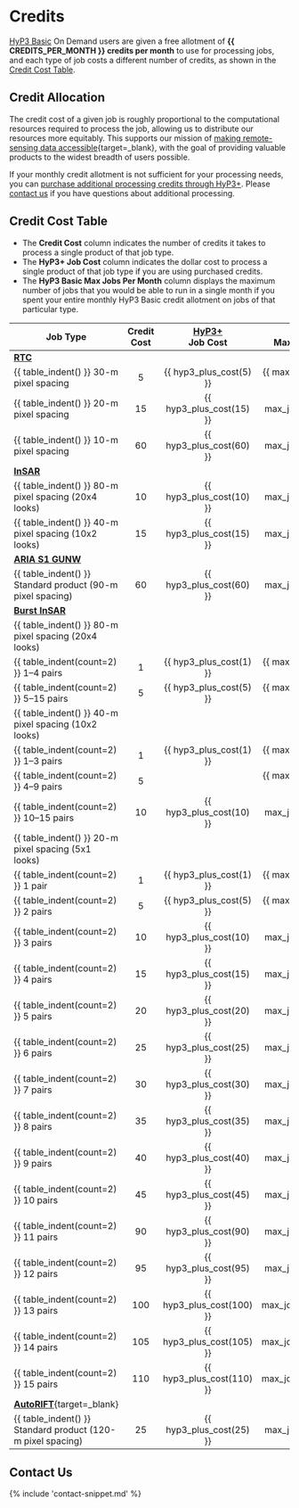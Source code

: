 # Credits

[HyP3 Basic](../about/hyp3_basic.md) On Demand users are given a free allotment of **{{ CREDITS_PER_MONTH }} credits per month** to use for 
processing jobs, and each type of job costs a different number of credits, as shown in the 
[Credit Cost Table](#credit-cost-table).

## Credit Allocation

The credit cost of a given job is roughly proportional to the computational resources required to process the job,
allowing us to distribute our resources more equitably.
This supports our mission of
[making remote-sensing data accessible](https://asf.alaska.edu/about-asf/ 'asf.alaska.edu/about-asf' ){target=_blank},
with the goal of providing valuable products to the widest breadth of users possible.

If your monthly credit allotment is not sufficient for your processing needs, you can
[purchase additional processing credits through HyP3+](../about/hyp3_plus.md).
Please [contact us](mailto:uso@asf.alaska.edu "uso@asf.alaska.edu") if you have questions about additional processing.

## Credit Cost Table

- The **Credit Cost** column indicates the number of credits it takes to process a single product of that job type.
- The **HyP3+ Job Cost** column indicates the dollar cost to process a single product of that job type if you are using 
purchased credits.
- The **HyP3 Basic Max Jobs Per Month** column displays the maximum number of jobs that you would be able to run in a single 
month if you spent your entire monthly HyP3 Basic credit allotment on jobs of that particular type.

| Job Type                                                      | Credit<br>Cost | [HyP3+](../about/hyp3_plus.md)<br>Job Cost | [HyP3 Basic](../about/hyp3_basic.md)<br>Max Jobs Per Month | 
|---------------------------------------------------------------|:--------------:|:------------------------------------------:|:----------------------------------------------------------:|
| [**RTC**](../guides/rtc_product_guide.md)                     |                |                                            |                                                            |
| {{ table_indent() }} 30-m pixel spacing                       |       5        |          {{ hyp3_plus_cost(5) }}           |                {{ max_jobs_per_month(5) }}                 |
| {{ table_indent() }} 20-m pixel spacing                       |       15       |          {{ hyp3_plus_cost(15) }}          |                {{ max_jobs_per_month(15) }}                |
| {{ table_indent() }} 10-m pixel spacing                       |       60       |          {{ hyp3_plus_cost(60) }}          |                {{ max_jobs_per_month(60) }}                |
| [**InSAR**](../guides/insar_product_guide.md)                 |                |                                            |                                                            |
| {{ table_indent() }} 80-m pixel spacing (20x4 looks)          |       10       |          {{ hyp3_plus_cost(10) }}          |                {{ max_jobs_per_month(10) }}                |
| {{ table_indent() }} 40-m pixel spacing (10x2 looks)          |       15       |          {{ hyp3_plus_cost(15) }}          |                {{ max_jobs_per_month(15) }}                |
| [**ARIA S1 GUNW**](../guides/gunw_product_guide.md)           |                |                                            |                                                            |
| {{ table_indent() }} Standard product (90-m pixel spacing)    |       60       |          {{ hyp3_plus_cost(60) }}          |                {{ max_jobs_per_month(60) }}                |
| [**Burst InSAR**](../guides/burst_insar_product_guide.md)     |                |                                            |                                                            |
| {{ table_indent() }} 80-m pixel spacing (20x4 looks)          |                |                                            |                                                            |
| {{ table_indent(count=2) }} 1–4 pairs                         |       1        |          {{ hyp3_plus_cost(1) }}           |                {{ max_jobs_per_month(1) }}                 |
| {{ table_indent(count=2) }} 5–15 pairs                        |       5        |          {{ hyp3_plus_cost(5) }}           |                {{ max_jobs_per_month(5) }}                 |
| {{ table_indent() }} 40-m pixel spacing (10x2 looks)          |                |                                            |                                                            |
| {{ table_indent(count=2) }} 1–3 pairs                         |       1        |          {{ hyp3_plus_cost(1) }}           |                {{ max_jobs_per_month(1) }}                 |
| {{ table_indent(count=2) }} 4–9 pairs                         |       5        |                                            |                {{ max_jobs_per_month(5) }}                 |
| {{ table_indent(count=2) }} 10–15 pairs                       |       10       |          {{ hyp3_plus_cost(10) }}          |                {{ max_jobs_per_month(10) }}                |
| {{ table_indent() }} 20-m pixel spacing (5x1 looks)           |                |                                            |                                                            |
| {{ table_indent(count=2) }} 1 pair                            |       1        |          {{ hyp3_plus_cost(1) }}           |                {{ max_jobs_per_month(1) }}                 |
| {{ table_indent(count=2) }} 2 pairs                           |       5        |          {{ hyp3_plus_cost(5) }}           |                {{ max_jobs_per_month(5) }}                 |
| {{ table_indent(count=2) }} 3 pairs                           |       10       |          {{ hyp3_plus_cost(10) }}          |                {{ max_jobs_per_month(10) }}                |
| {{ table_indent(count=2) }} 4 pairs                           |       15       |          {{ hyp3_plus_cost(15) }}          |                {{ max_jobs_per_month(15) }}                |
| {{ table_indent(count=2) }} 5 pairs                           |       20       |          {{ hyp3_plus_cost(20) }}          |                {{ max_jobs_per_month(20) }}                |
| {{ table_indent(count=2) }} 6 pairs                           |       25       |          {{ hyp3_plus_cost(25) }}          |                {{ max_jobs_per_month(25) }}                |
| {{ table_indent(count=2) }} 7 pairs                           |       30       |          {{ hyp3_plus_cost(30) }}          |                {{ max_jobs_per_month(30) }}                |
| {{ table_indent(count=2) }} 8 pairs                           |       35       |          {{ hyp3_plus_cost(35) }}          |                {{ max_jobs_per_month(35) }}                |
| {{ table_indent(count=2) }} 9 pairs                           |       40       |          {{ hyp3_plus_cost(40) }}          |                {{ max_jobs_per_month(40) }}                |
| {{ table_indent(count=2) }} 10 pairs                          |       45       |          {{ hyp3_plus_cost(45) }}          |                {{ max_jobs_per_month(45) }}                |
| {{ table_indent(count=2) }} 11 pairs                          |       90       |          {{ hyp3_plus_cost(90) }}          |                {{ max_jobs_per_month(90) }}                |
| {{ table_indent(count=2) }} 12 pairs                          |       95       |          {{ hyp3_plus_cost(95) }}          |                {{ max_jobs_per_month(95) }}                |
| {{ table_indent(count=2) }} 13 pairs                          |      100       |         {{ hyp3_plus_cost(100) }}          |               {{ max_jobs_per_month(100) }}                |
| {{ table_indent(count=2) }} 14 pairs                          |      105       |         {{ hyp3_plus_cost(105) }}          |               {{ max_jobs_per_month(105) }}                |
| {{ table_indent(count=2) }} 15 pairs                          |      110       |         {{ hyp3_plus_cost(110) }}          |               {{ max_jobs_per_month(110) }}                |
| [**AutoRIFT**](https://its-live.jpl.nasa.gov/){target=_blank} |                |                                            |                                                            |
| {{ table_indent() }} Standard product (120-m pixel spacing)   |       25       |          {{ hyp3_plus_cost(25) }}          |                {{ max_jobs_per_month(25) }}                |

## Contact Us

{% include 'contact-snippet.md' %}
